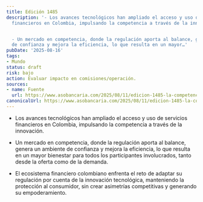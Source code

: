```yaml
---
title: Edición 1485
description: '- Los avances tecnológicos han ampliado el acceso y uso de servicios
  financieros en Colombia, impulsando la competencia a través de la innovación.


  - Un mercado en competencia, donde la regulación aporta al balance, genera un ambiente
  de confianza y mejora la eficiencia, lo que resulta en un mayor…'
pubDate: '2025-08-16'
tags:
- Mundo
status: draft
risk: bajo
action: Evaluar impacto en comisiones/operación.
sources:
- name: Fuente
  url: https://www.asobancaria.com/2025/08/11/edicion-1485-la-competencia-en-la-prestacion-de-servicios-innovadores-y-la-importancia-de-su-regulacion-balanceada/
canonicalUrl: https://www.asobancaria.com/2025/08/11/edicion-1485-la-competencia-en-la-prestacion-de-servicios-innovadores-y-la-importancia-de-su-regulacion-balanceada/
---
```

- Los avances tecnológicos han ampliado el acceso y uso de servicios financieros en Colombia, impulsando la competencia a través de la innovación.

- Un mercado en competencia, donde la regulación aporta al balance, genera un ambiente de confianza y mejora la eficiencia, lo que resulta en un mayor bienestar para todos los participantes involucrados, tanto desde la oferta como de la demanda.

- El ecosistema financiero colombiano enfrenta el reto de adaptar su regulación por cuenta de la innovación tecnológica, manteniendo la protección al consumidor, sin crear asimetrías competitivas y generando su empoderamiento.